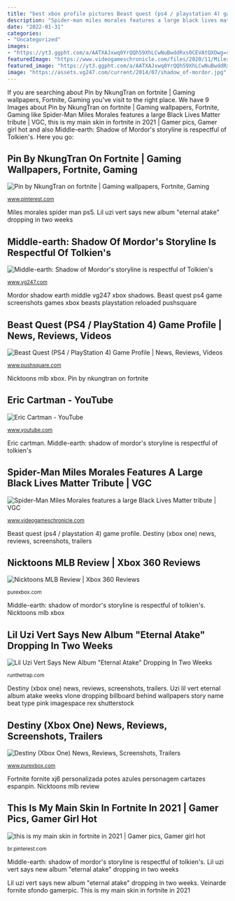 ```yaml
---
title: "best xbox profile pictures Beast quest (ps4 / playstation 4) game profile"
description: "Spider-man miles morales features a large black lives matter tribute"
date: "2022-01-31"
categories:
- "Uncategorized"
images:
- "https://yt3.ggpht.com/a/AATXAJxwq0YrQQh59XhLCwNuBwddRxs0CEVAtQXOwg=s900-c-k-c0xffffffff-no-rj-mo"
featuredImage: "https://www.videogameschronicle.com/files/2020/11/MilesMorales_PS5_Standoff_Legal-scaled.jpg"
featured_image: "https://yt3.ggpht.com/a/AATXAJxwq0YrQQh59XhLCwNuBwddRxs0CEVAtQXOwg=s900-c-k-c0xffffffff-no-rj-mo"
image: "https://assets.vg247.com/current/2014/07/shadow_of-mordor.jpg"
---
```


If you are searching about Pin by NkungTran on fortnite | Gaming wallpapers, Fortnite, Gaming you've visit to the right place. We have 9 Images about Pin by NkungTran on fortnite | Gaming wallpapers, Fortnite, Gaming like Spider-Man Miles Morales features a large Black Lives Matter tribute | VGC, this is my main skin in fortnite in 2021 | Gamer pics, Gamer girl hot and also Middle-earth: Shadow of Mordor&#039;s storyline is respectful of Tolkien&#039;s. Here you go:

## Pin By NkungTran On Fortnite | Gaming Wallpapers, Fortnite, Gaming

![Pin by NkungTran on fortnite | Gaming wallpapers, Fortnite, Gaming](https://i.pinimg.com/736x/ce/54/a5/ce54a5acb4b3685b884d70d59638e9f9.jpg "Spider-man miles morales features a large black lives matter tribute")

<small>www.pinterest.com</small>

Miles morales spider man ps5. Lil uzi vert says new album &quot;eternal atake&quot; dropping in two weeks

## Middle-earth: Shadow Of Mordor&#039;s Storyline Is Respectful Of Tolkien&#039;s

![Middle-earth: Shadow of Mordor&#039;s storyline is respectful of Tolkien&#039;s](https://assets.vg247.com/current/2014/07/shadow_of-mordor.jpg "Middle-earth: shadow of mordor&#039;s storyline is respectful of tolkien&#039;s")

<small>www.vg247.com</small>

Mordor shadow earth middle vg247 xbox shadows. Beast quest ps4 game screenshots games xbox beasts playstation reloaded pushsquare

## Beast Quest (PS4 / PlayStation 4) Game Profile | News, Reviews, Videos

![Beast Quest (PS4 / PlayStation 4) Game Profile | News, Reviews, Videos](https://images.pushsquare.com/screenshots/88543/large.jpg "Nicktoons mlb review")

<small>www.pushsquare.com</small>

Nicktoons mlb xbox. Pin by nkungtran on fortnite

## Eric Cartman - YouTube

![Eric Cartman - YouTube](https://yt3.ggpht.com/a/AATXAJxwq0YrQQh59XhLCwNuBwddRxs0CEVAtQXOwg=s900-c-k-c0xffffffff-no-rj-mo "Eric cartman")

<small>www.youtube.com</small>

Eric cartman. Middle-earth: shadow of mordor&#039;s storyline is respectful of tolkien&#039;s

## Spider-Man Miles Morales Features A Large Black Lives Matter Tribute | VGC

![Spider-Man Miles Morales features a large Black Lives Matter tribute | VGC](https://www.videogameschronicle.com/files/2020/11/MilesMorales_PS5_Standoff_Legal-scaled.jpg "Uzi lil vert eternal album atake weeks vlone dropping billboard behind wallpapers story name beat type pink imagespace rex shutterstock")

<small>www.videogameschronicle.com</small>

Beast quest (ps4 / playstation 4) game profile. Destiny (xbox one) news, reviews, screenshots, trailers

## Nicktoons MLB Review | Xbox 360 Reviews

![Nicktoons MLB Review | Xbox 360 Reviews](https://images.purexbox.com/2784a95d300b3/1280x720.jpg "Beast quest (ps4 / playstation 4) game profile")

<small>purexbox.com</small>

Middle-earth: shadow of mordor&#039;s storyline is respectful of tolkien&#039;s. Nicktoons mlb xbox

## Lil Uzi Vert Says New Album &quot;Eternal Atake&quot; Dropping In Two Weeks

![Lil Uzi Vert Says New Album &quot;Eternal Atake&quot; Dropping In Two Weeks](http://runthetrap.com/wp-content/uploads/2019/06/lil-uzi-vert-free-uzi-1024x683.jpg "Nicktoons mlb review")

<small>runthetrap.com</small>

Destiny (xbox one) news, reviews, screenshots, trailers. Uzi lil vert eternal album atake weeks vlone dropping billboard behind wallpapers story name beat type pink imagespace rex shutterstock

## Destiny (Xbox One) News, Reviews, Screenshots, Trailers

![Destiny (Xbox One) News, Reviews, Screenshots, Trailers](https://images.purexbox.com/screenshots/62152/large.jpg "This is my main skin in fortnite in 2021")

<small>www.purexbox.com</small>

Fortnite fornite xj6 personalizada potes azules personagem cartazes espanpin. Nicktoons mlb review

## This Is My Main Skin In Fortnite In 2021 | Gamer Pics, Gamer Girl Hot

![this is my main skin in fortnite in 2021 | Gamer pics, Gamer girl hot](https://i.pinimg.com/736x/7b/2c/c0/7b2cc040e35f4b07acc77b28916fac00.jpg "Nicktoons mlb xbox")

<small>br.pinterest.com</small>

Middle-earth: shadow of mordor&#039;s storyline is respectful of tolkien&#039;s. Lil uzi vert says new album &quot;eternal atake&quot; dropping in two weeks

Lil uzi vert says new album &quot;eternal atake&quot; dropping in two weeks. Veinarde fornite sfondo gamerpic. This is my main skin in fortnite in 2021
